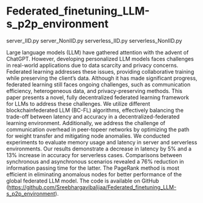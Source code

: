 # Federated_finetuning_LLM-s_p2p_environment
server_IID.py
server_NonIID.py
serverless_IID.py
serverless_NonIID.py

Large language models (LLM) have gathered attention with the advent of ChatGPT. However, developing personalized LLM models faces challenges in real-world applications due to data scarcity and privacy concerns. Federated learning addresses these issues, providing collaborative training while preserving the client’s data. Although it has made significant progress, federated learning still faces ongoing challenges, such as communication efficiency, heterogeneous data, and privacy-preserving methods. This paper presents a novel, fully decentralized federated learning framework for LLMs to address these challenges. We utilize different blockchainfederated LLM (BC-FL) algorithms, effectively balancing the trade-off between latency and accuracy in a decentralized-federated learning environment. Additionally, we address the challenge of communication overhead in peer-topeer networks by optimizing the path for weight transfer and mitigating node anomalies. We conducted experiments to evaluate memory usage and latency in server and serverless environments. Our results demonstrate a decrease in latency by 5% and a 13% increase in accuracy for serverless cases. Comparisons between synchronous and asynchronous scenarios revealed a 76% reduction in information passing time for the latter. The PageRank method is most efficient in eliminating anomalous nodes for better performance of the global federated LLM model. The code is available on GitHub (https://github.com/Sreebhargavibalijaa/Federated_finetuning_LLM-s_p2p_environment).
